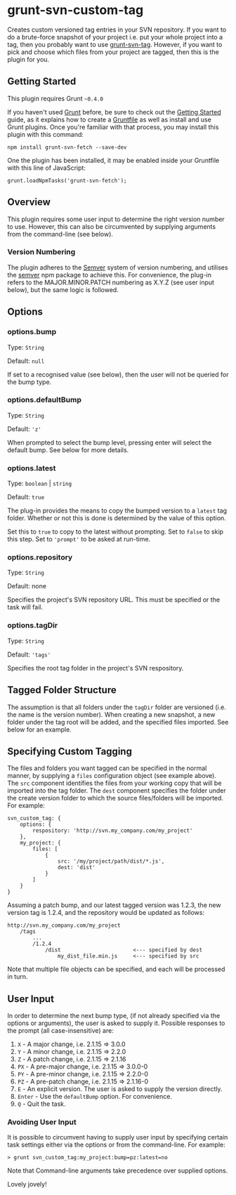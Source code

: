 # grunt-svn-custom-tag

Creates custom versioned tag entries in your SVN repository. If you want to do a brute-force snapshot of your project i.e. put your whole project into a tag, then you probably want to use [grunt-svn-tag](https://www.npmjs.com/package/grunt-svn-tag). However, if you want to pick and choose which files from your project are tagged, then this is the plugin for you.

## Getting Started
This plugin requires Grunt `~0.4.0`

If you haven't used [Grunt](http://gruntjs.com/) before, be sure to check out the [Getting Started](http://gruntjs.com/getting-started) guide, as it explains how to create a [Gruntfile](http://gruntjs.com/sample-gruntfile) as well as install and use Grunt plugins. Once you're familiar with that process, you may install this plugin with this command:

	npm install grunt-svn-fetch --save-dev

One the plugin has been installed, it may be enabled inside your Gruntfile with this line of JavaScript:

	grunt.loadNpmTasks('grunt-svn-fetch');

## Overview

This plugin requires some user input to determine the right version number to use. However, this can also be circumvented by supplying arguments from the command-line (see below).

### Version Numbering

The plugin adheres to the [Semver](http://semver.org/) system of version numbering, and utilises the [semver](https://docs.npmjs.com/misc/semver) npm package to achieve this. For convenience, the plug-in refers to the MAJOR.MINOR.PATCH numbering as X.Y.Z (see user input below), but the same logic is followed.

## Options

### options.bump

Type: `String`

Default: `null`

If set to a recognised value (see below), then the user will not be queried for the bump type.

### options.defaultBump

Type: `String`

Default: `'z'`

When prompted to select the bump level, pressing enter will select the default bump. See below for more details.

### options.latest

Type: `boolean` | `string`

Default: `true`

The plug-in provides the means to copy the bumped version to a `latest` tag folder. Whether or not this is done is determined by the value of this option.

Set this to `true` to copy to the latest without prompting. Set to `false` to skip this step. Set to `'prompt'` to be asked at run-time.

### options.repository

Type: `String`

Default: none

Specifies the project's SVN repository URL. This must be specified or the task will fail.

### options.tagDir

Type: `String`

Default: `'tags'`

Specifies the root tag folder in the project's SVN respository.

## Tagged Folder Structure

The assumption is that all folders under the `tagDir` folder are versioned (i.e. the name is the version number). When creating a new snapshot, a new folder under the tag root will be added, and the specified files imported. See below for an example.

## Specifying Custom Tagging

The files and folders you want tagged can be specified in the normal manner, by supplying a `files` configuration object (see example above). The `src` component identifies the files from your working copy that will be imported into the tag folder. The `dest` component specifies the folder under the create version folder to which the source files/folders will be imported. For example:

	svn_custom_tag: {
		options: {
			respository: 'http://svn.my_company.com/my_project'
		},
		my_project: {
			files: [
				{
					src: '/my/project/path/dist/*.js',
					dest: 'dist'
				}
			]
		}
	}

Assuming a patch bump, and our latest tagged version was 1.2.3, the new version tag is 1.2.4, and the repository would be updated as follows:

	http://svn.my_company.com/my_project
		/tags
			...
			/1.2.4
				/dist						<--- specified by dest
					my_dist_file.min.js		<--- specified by src

Note that multiple file objects can be specified, and each will be processed in turn.

## User Input

In order to determine the next bump type, (if not already specified via the options or arguments), the user is asked to supply it. Possible responses to the prompt (all case-insensitive) are:

1. `X` - A major change, i.e. 2.1.15 => 3.0.0
2. `Y` - A minor change, i.e. 2.1.15 => 2.2.0
3. `Z` - A patch change, i.e. 2.1.15 => 2.1.16
4. `PX` - A pre-major change, i.e. 2.1.15 => 3.0.0-0
5. `PY` - A pre-minor change, i.e. 2.1.15 => 2.2.0-0
6. `PZ` - A pre-patch change, i.e. 2.1.15 => 2.1.16-0
7. `E` - An explicit version. The user is asked to supply the version directly.
8. `Enter` - Use the `defaultBump` option. For convenience.
9. `Q` - Quit the task.

### Avoiding User Input

It is possible to circumvent having to supply user input by specifying certain task settings either via the options or from the command-line. For example:

	> grunt svn_custom_tag:my_project:bump=pz:latest=no

Note that Command-line arguments take precedence over supplied options.

Lovely jovely!
